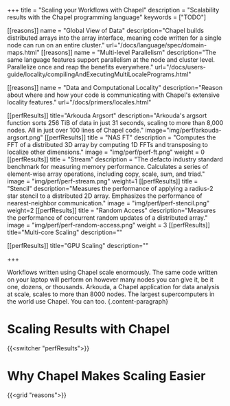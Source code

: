 +++
title = "Scaling your Workflows with Chapel"
description = "Scalability results with the Chapel programming language"
keywords = ["TODO"]

[[reasons]]
  name = "Global View of Data"
  description="Chapel builds distributed arrays into the array interface, meaning code written for a single node can run on an entire cluster."
  url="/docs/language/spec/domain-maps.html"
[[reasons]]
  name = "Multi-level Parallelism"
  description="The same language features support parallelism at the node and cluster level. Parallelize once and reap the benefits everywhere."
  url="/docs/users-guide/locality/compilingAndExecutingMultiLocalePrograms.html"
  
[[reasons]]
  name = "Data and Computational Locality"
  description="Reason about where and how your code is communicating with Chapel's extensive locality features."
  url="/docs/primers/locales.html"

[[perfResults]]
  title="Arkouda Argsort"
  description="Arkouda's argsort function sorts 256 TiB of data in just 31 seconds, scaling to more than 8,000 nodes. All in just over 100 lines of Chapel code."
  image="img/perf/arkouda-argsort.png"
[[perfResults]]
  title = "NAS FT"
  description = "Computes the FFT of a distributed 3D array by computing 1D FFTs and transposing to localize other dimensions."
  image = "img/perf/perf-ft.png"
  weight = 0
[[perfResults]]
  title = "Stream"
  description = "The defacto industry standard benchmark for measuring memory performance. Calculates a series of element-wise array operations, including copy, scale, sum, and triad."
  image = "img/perf/perf-stream.png"
  weight=1
[[perfResults]]
  title = "Stencil"
  description="Measures the performance of applying a radius-2 star stencil to a distributed 2D array. Emphasizes the performance of nearest-neighbor communication."
  image = "img/perf/perf-stencil.png"
  weight=2
[[perfResults]]
  title = "Random Access"
  description="Measures the performance of concurrent random updates of a distributed array."
  image = "img/perf/perf-random-access.png"
  weight = 3
[[perfResults]]
  title="Multi-core Scaling"
  description=""

[[perfResults]]
  title="GPU Scaling"
  description=""
  

+++

Workflows written using Chapel scale enormously. The same code written on your laptop will perform on however many nodes you can give it, be it one, dozens, or thousands. Arkouda, a Chapel application for data analysis at scale, scales to more than 8000 nodes. The largest supercomputers in the world use Chapel. You can too. 
{.content-paragraph}

# Scaling Results with Chapel

{{<switcher "perfResults">}}

# Why Chapel Makes Scaling Easier

{{<grid "reasons">}}
